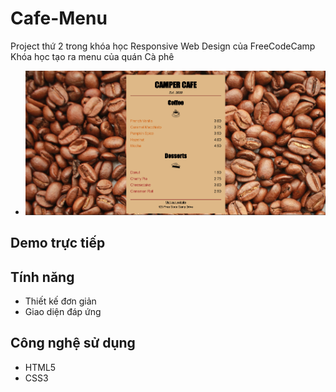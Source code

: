 # Cafe-Menu
Project thứ 2 trong khóa học Responsive Web Design của FreeCodeCamp
Khóa học tạo ra menu của quán Cà phê
*   ![alt text](image.png)
## Demo trực tiếp

## Tính năng
*   Thiết kế đơn giản 
*   Giao diện đáp ứng
## Công nghệ sử dụng
*   HTML5
*   CSS3
